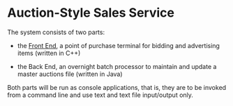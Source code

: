 # Auction-Style Sales Service

The system consists of two parts:

- the [Front End](FrontEnd/README.md), a point of purchase terminal for bidding and advertising items (written in C++)

- the Back End, an overnight batch processor to maintain and update a master auctions file (written in Java)

Both parts will be run as console applications, that is, they are to be invoked from a command line and use text and text file input/output only.

